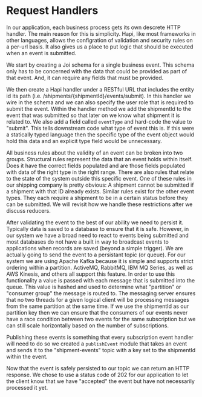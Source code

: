 
# Request Handlers

In our application, each business process gets its own descrete HTTP handler.
The main reason for this is simplicity.
Hapi, like most frameworks in other languages, allows the configration of validation and security rules on a per-url basis.
It also gives us a place to put logic that should be executed when an event is submitted.

We start by creating a Joi schema for a single business event.
This schema only has to be concerned with the data that could be provided as part of that event.
And, it can require any fields that must be provided.

We then create a Hapi handler under a RESTful URL that includes the entity id its path (i.e. /shipments/{shipmentId}/events/submit).
In this handler we wire in the schema and we can also specify the user role that is required to submit the event.
Within the handler method we add the shipmentId to the event that was submitted so that later on we know what shipment it is related to.
We also add a field called `eventType` and hard-code the value to "submit". This tells downstream code what type of event this is.
If this were a statically typed language then the specific type of the event object would hold this data and an explicit type field would be unnecessary.

All business rules about the validity of an event can be broken into two groups.
Structural rules represent the data that an event holds within itself.
Does it have the correct fields populated and are those fields populated with data of the right type in the right range.
There are also rules that relate to the state of the system outside this specific event.
One of these rules in our shipping company is pretty obvious: A shipment cannot be submitted if a shipment with that ID already exists.
Similar rules exist for the other event types.
They each require a shipment to be in a certain status before they can be submitted.
We will revisit how we handle these restrictions after we discuss reducers.

After validating the event to the best of our ability we need to persist it.
Typically data is saved to a database to ensure that it is safe.
However, in our system we have a broad need to react to events being submitted and most databases do not have a built in way to broadcast events to applications when records are saved (beyond a simple trigger).
We are actually going to send the event to a persistant topic (or queue).
For our system we are using Apache Kafka because it is simple and supports strict ordering within a partition.
ActiveMQ, RabbitMQ, IBM MQ Series, as well as AWS Kinesis, and others all support this feature.
In order to use this functionality a value is passed with each message that is submitted into the queue.
This value is hashed and used to determine what "partition" or "consumer group" the message is routed to.
The messaging server ensures that no two threads for a given logical client will be processing messages from the same partition at the same time.
If we use the shipmentId as our partition key then we can ensure that the consumers of our events never have a race condition between two events for the same subscription but we can still scale horizontally based on the number of subscriptions.

Publishing these events is something that every subscription event handler will need to do so we created a `publishEvent` module that takes an event and sends it to the "shipment-events" topic with a key set to the shipmentId within the event.

Now that the event is safely persisted to our topic we can return an HTTP response.
We chose to use a status code of 202 for our application to let the client know that we have "accepted" the event but have not necessarily processed it yet.